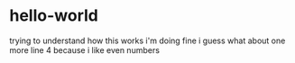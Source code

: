 # hello-world

trying to understand how this works
i'm doing fine i guess
what about one more line
4 because i like even numbers
